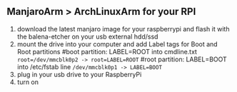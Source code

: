 ## ManjaroArm > ArchLinuxArm for your RPI

1. download the latest manjaro image for your raspberrypi and flash it with the balena-etcher on your usb external hdd/ssd
2. mount the drive into your computer and add Label tags for Boot and Root partitions
#boot partition: LABEL=ROOT into cmdline.txt
```root=/dev/mmcblk0p2 -> root=LABEL=ROOT```
#root partition: LABEL=BOOT into /etc/fstab line
```/dev/mmcblk0p1 -> LABEL=BOOT```
2. plug in your usb drive to your RaspberryPi
3. turn on
